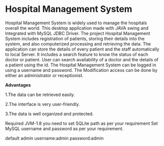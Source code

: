 # Hospital Management System

Hospital Management System is widely used to manage the hospitals overall the world. This desktop application made with JAVA swing and Integrated with MySQL JDBC Driver.
The project Hospital Management System includes registration of patients, storing their details into the system, and also computerized processing and retrieving the data. 
The application can store the details of every patient and the staff automatically to local Server. 
It includes a search feature to know the status of each doctor or patient. User can search availability of a doctor and the details of a patient using the id.
The Hospital Management System can be logged in using a username and password. 
The Modification access can be done by either an administrator or receptionist.

**Advantages**

1.The data can be retrieved easily. 

2.The interface is very user-friendly. 

3.The data is well organized and protected.

Required JVM-1.8 you need to set SQLite path as per your requirement Set MySQL username and password as per your requirement.

default admin username:admin password:admin



